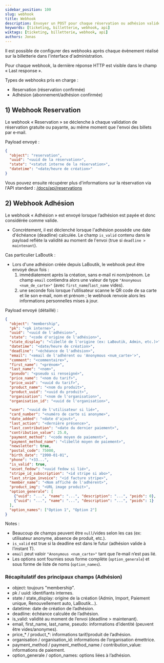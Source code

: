 ```yaml
---
sidebar_position: 100
slug: webhook
title: Webhook
description: Envoyer un POST pour chaque réservation ou adhésion validée.
keywords: [ticketing, billetterie, webhook, api]
wiktags: [ticketing, billetterie, webhook, api]
authors: Jonas
---
```


Il est possible de configurer des webhooks après chaque évènement réalisé sur la billetterie dans l'interface d'administration.

Pour chaque webhook, la dernière réponse HTTP est visible dans le champ « Last response ».

Types de webhooks pris en charge :
- Reservation (réservation confirmée)
- Adhésion (abonnement/adhésion confirmée)

## 1) Webhook Reservation

Le webhook « Reservation » se déclenche à chaque validation de réservation gratuite ou payante, au même moment que l'envoi des billets par e‑mail.

Payload envoyé :
```json title="Reservation (payload)"
{
  "object": "reservation",
  "uuid": "<uuid de la réservation>",
  "state": "<statut interne de la réservation>",
  "datetime": "<date/heure de création>"
}
```

Vous pouvez ensuite récupérer plus d'informations sur la réservation via l'API standard : [/docs/api/reservations](/docs/api/reservations)

## 2) Webhook Adhésion

Le webhook « Adhésion » est envoyé lorsque l’adhésion est payée et donc considérée comme valide.
- Concrètement, il est déclenché lorsque l'adhésion possède une date d'échéance (deadline) calculée. Le champ `is_valid` contenu dans le payload reflète la validité au moment de l'envoi (true si `deadline > maintenant`).

Cas particulier LaBoutik :
- Lors d'une adhésion créée depuis LaBoutik, le webhook peut être envoyé deux fois :
  1) immédiatement après la création, sans e‑mail ni nom/prénom. Le champ `email` contiendra alors une valeur de type `"Anonymous <num_de_carte>"` (avec `first_name`/`last_name` vides).
  2) une seconde fois lorsque l'utilisateur scanne le QR code de sa carte et lie son e‑mail, nom et prénom ; le webhook renvoie alors les informations personnelles mises à jour.

Payload envoyé (détaillé) :
```json title="Adhésion (payload simplifié)"
{
  "object": "membership",
  "pk": "<pk interne>",
  "uuid": "<uuid de l'adhésion>",
  "state": "<code d'origine de l'adhésion>",
  "state_display": "<libellé de l'origine (ex: LaBoutik, Admin, etc.)>",
  "datetime": "<date/heure de création>",
  "deadline": "<échéance de l'adhésion>",
  "email": "<email de l'adhérent ou 'Anonymous <num_carte>'>",
  "comment": "<commentaire>",
  "first_name": "<prénom>",
  "last_name": "<nom>",
  "pseudo": "<pseudo si renseigné>",
  "price_name": "<nom du tarif>",
  "price_uuid": "<uuid du tarif>",
  "product_name": "<nom du produit>",
  "product_uuid": "<uuid du produit>",
  "organisation": "<nom de l'organisation>",
  "organisation_id": "<uuid de l'organisation>",

  "user": "<uuid de l'utilisateur si lié>",
  "card_number": "<numéro de carte si anonyme>",
  "date_added": "<date d'ajout>",
  "last_action": "<dernière présence>",
  "last_contribution": "<date du dernier paiement>",
  "contribution_value": 25.0,
  "payment_method": "<code moyen de paiement>",
  "payment_method_name": "<libellé moyen de paiement>",
  "newsletter": true,
  "postal_code": 75000,
  "birth_date": "1990-01-01",
  "phone": "+33...",
  "is_valid": true,
  "asset_fedow": "<uuid fedow si lié>",
  "stripe_id_subscription": "<id stripe si abo>",
  "last_stripe_invoice": "<id facture stripe>",
  "member_name": "<Nom affiché de l'adhérent>",
  "product_img": "<URL image produit>",
  "option_generale": [
    {"uuid": "...", "name": "...", "description": "...", "poids": 0},
    {"uuid": "...", "name": "...", "description": "...", "poids": 1}
  ],
  "option_names": ["Option 1", "Option 2"]
}
```

Notes :
- Beaucoup de champs peuvent être `null`/vides selon les cas (ex: utilisateur anonyme, absence de produit, etc.).
- `is_valid` est true si la deadline est dans le futur (adhésion valide à l’instant T).
- `email` peut valoir `"Anonymous <num_carte>"` tant que l’e‑mail n’est pas lié.
- Les options sont fournies sous forme complète (`option_generale`) et sous forme de liste de noms (`option_names`).

### Récapitulatif des principaux champs (Adhésion)
- object: toujours "membership".
- pk / uuid: identifiants internes.
- state / state_display: origine de la création (Admin, Import, Paiement unique, Renouvellement auto, LaBoutik...).
- datetime: date de création de l’adhésion.
- deadline: échéance calculée de l’adhésion.
- is_valid: validité au moment de l’envoi (deadline > maintenant).
- email, first_name, last_name, pseudo: informations d’identité (peuvent être vides/anonymes).
- price_* / product_*: informations tarif/produit de l’adhésion.
- organisation / organisation_id: informations de l’organisation émettrice.
- payment_method / payment_method_name / contribution_value: informations de paiement.
- option_generale / option_names: options liées à l’adhésion.
